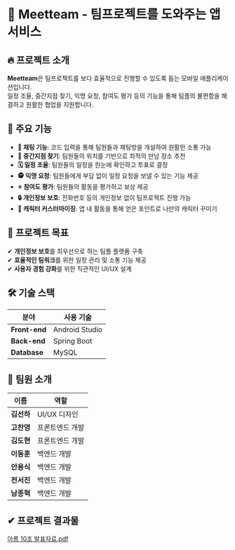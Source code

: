 # 📌 Meetteam - 팀프로젝트를 도와주는 앱 서비스



## 🔥 프로젝트 소개
**Meetteam**은 팀프로젝트를 보다 효율적으로 진행할 수 있도록 돕는 모바일 애플리케이션입니다.  
일정 조율, 중간지점 찾기, 익명 요청, 참여도 평가 등의 기능을 통해 팀플의 불편함을 해결하고 원활한 협업을 지원합니다.



## 📌 주요 기능
- **💬 채팅 기능**: 코드 입력을 통해 팀원들과 채팅방을 개설하여 원활한 소통 가능  
- **📍 중간지점 찾기**: 팀원들의 위치를 기반으로 최적의 만남 장소 추천  
- **🗓 일정 조율**: 팀원들의 일정을 한눈에 확인하고 투표로 결정  
- **🕵 익명 요청**: 팀원들에게 부담 없이 일정 요청을 보낼 수 있는 기능 제공  
- **⭐ 참여도 평가**: 팀원들의 활동을 평가하고 보상 제공  
- **🔒 개인정보 보호**: 전화번호 등의 개인정보 없이 팀프로젝트 진행 가능  
- **🎨 캐릭터 커스터마이징**: 앱 내 활동을 통해 얻은 포인트로 나만의 캐릭터 꾸미기  



## 🎯 프로젝트 목표
✔ **개인정보 보호**를 최우선으로 하는 팀플 플랫폼 구축  
✔ **효율적인 팀워크**를 위한 일정 관리 및 소통 기능 제공  
✔ **사용자 경험 강화**를 위한 직관적인 UI/UX 설계  



## 🛠 기술 스택
| 분야 | 사용 기술 |
|------|---------|
| **Front-end** | Android Studio |
| **Back-end** | Spring Boot |
| **Database** | MySQL |



## 📢 팀원 소개
| 이름 | 역할 |
|------|---------|
| **김선하** | UI/UX 디자인 |
| **고찬영** | 프론트엔드 개발 |
| **김도현** | 프론트엔드 개발 |
| **이동훈** | 백엔드 개발 |
| **안용식** | 백엔드 개발 |
| **전서진** | 백엔드 개발 |
| **남종혁** | 백엔드 개발 |



## ✔ 프로젝트 결과물
[아롬 10조 발표자료.pdf](https://github.com/user-attachments/files/18925166/10.pdf)



